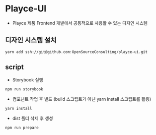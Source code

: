 # Playce-UI

- Playce 제품 Frontend 개발에서 공통적으로 사용할 수 있는 디자인 시스템

## 디자인 시스템 설치

```
yarn add ssh://git@github.com:OpenSourceConsulting/playce-ui.git
```

## script

- Storybook 실행

```
npm run storybook
```

- 컴포넌트 작업 후 빌드 (build 스크립트가 아닌 yarn install 스크립트를 활용)

```
yarn install
```

- dist 폴더 삭제 후 생성

```
npm run prepare
```
